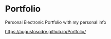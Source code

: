 # Portfolio
Personal Electronic Portfolio with my personal info

 https://augustosodre.github.io/Portfolio/
